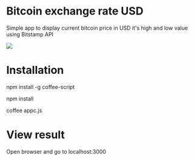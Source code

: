 # Bitcoin exchange rate USD
Simple app to display current bitcoin price in USD it's high and low value using Bitstamp API

<img src=http://res.cloudinary.com/damage/image/upload/v1477208956/projectsimages/Alex_Curs_de_schimb_Bitcoin.png></img>

# Installation
npm install -g coffee-script

npm install

coffee appc.js

# View result

Open browser and go to localhost:3000
